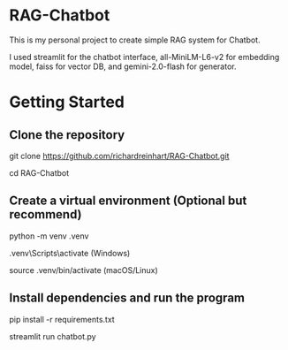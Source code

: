 # RAG-Chatbot

This is my personal project to create simple RAG system for Chatbot.

I used streamlit for the chatbot interface, all-MiniLM-L6-v2 for embedding model, faiss for vector DB, and gemini-2.0-flash for generator.

# Getting Started 
## Clone the repository
git clone https://github.com/richardreinhart/RAG-Chatbot.git

cd RAG-Chatbot

## Create a virtual environment (Optional but recommend)
python -m venv .venv

.venv\Scripts\activate   (Windows)

source .venv/bin/activate   (macOS/Linux)

## Install dependencies and run the program
pip install -r requirements.txt

streamlit run chatbot.py

